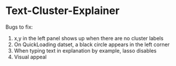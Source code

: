 # Text-Cluster-Explainer

Bugs to fix:
1. x,y in the left panel shows up when there are no cluster labels
2. On QuickLoading datset, a black circle appears in the left corner
3. When typing text in explanation by example, lasso disables
4. Visual appeal
